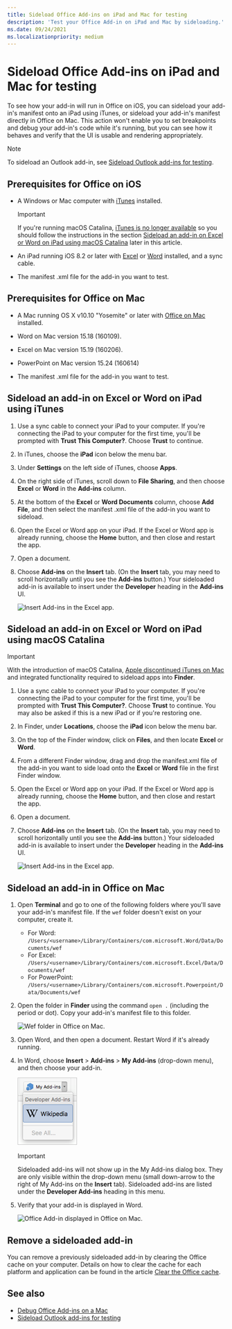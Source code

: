 ```yaml
---
title: Sideload Office Add-ins on iPad and Mac for testing
description: 'Test your Office Add-in on iPad and Mac by sideloading.'
ms.date: 09/24/2021
ms.localizationpriority: medium
---
```


# Sideload Office Add-ins on iPad and Mac for testing

To see how your add-in will run in Office on iOS, you can sideload your add-in's manifest onto an iPad using iTunes, or sideload your add-in's manifest directly in Office on Mac. This action won't enable you to set breakpoints and debug your add-in's code while it's running, but you can see how it behaves and verify that the UI is usable and rendering appropriately.

> [!NOTE]
> To sideload an Outlook add-in, see [Sideload Outlook add-ins for testing](../outlook/sideload-outlook-add-ins-for-testing.md).

## Prerequisites for Office on iOS

- A Windows or Mac computer with [iTunes](https://www.apple.com/itunes/download/) installed.
  > [!IMPORTANT]
  > If you're running macOS Catalina, [iTunes is no longer available](https://support.apple.com/HT210200) so you should follow the instructions in the section [Sideload an add-in on Excel or Word on iPad using macOS Catalina](#sideload-an-add-in-on-excel-or-word-on-ipad-using-macos-catalina) later in this article.

- An iPad running iOS 8.2 or later with [Excel](https://apps.apple.com/app/microsoft-excel/id586683407) or [Word](https://apps.apple.com/app/microsoft-word/id586447913) installed, and a sync cable.

- The manifest .xml file for the add-in you want to test.

## Prerequisites for Office on Mac

- A Mac running OS X v10.10 "Yosemite" or later with [Office on Mac](https://products.office.com/buy/compare-microsoft-office-products?tab=omac) installed.

- Word on Mac version 15.18 (160109).

- Excel on Mac version 15.19 (160206).

- PowerPoint on Mac version 15.24 (160614)

- The manifest .xml file for the add-in you want to test.

## Sideload an add-in on Excel or Word on iPad using iTunes

1. Use a sync cable to connect your iPad to your computer. If you're connecting the iPad to your computer for the first time, you'll be prompted with **Trust This Computer?**. Choose **Trust** to continue.

2. In iTunes, choose the **iPad** icon below the menu bar.

3. Under **Settings** on the left side of iTunes, choose **Apps**.

4. On the right side of iTunes, scroll down to **File Sharing**, and then choose **Excel** or **Word** in the **Add-ins** column.

5. At the bottom of the **Excel** or **Word Documents** column, choose **Add File**, and then select the manifest .xml file of the add-in you want to sideload.

6. Open the Excel or Word app on your iPad. If the Excel or Word app is already running, choose the **Home** button, and then close and restart the app.

7. Open a document.

8. Choose **Add-ins** on the **Insert** tab. (On the **Insert** tab, you may need to scroll horizontally until you see the **Add-ins** button.) Your sideloaded add-in is available to insert under the **Developer** heading in the **Add-ins** UI.

    ![Insert Add-ins in the Excel app.](../images/excel-insert-add-in.png)

## Sideload an add-in on Excel or Word on iPad using macOS Catalina

> [!IMPORTANT]
> With the introduction of macOS Catalina, [Apple discontinued iTunes on Mac](https://support.apple.com/HT210200) and integrated functionality required to sideload apps into **Finder**.

1. Use a sync cable to connect your iPad to your computer. If you're connecting the iPad to your computer for the first time, you'll be prompted with **Trust This Computer?**. Choose **Trust** to continue. You may also be asked if this is a new iPad or if you're restoring one.

2. In Finder, under **Locations**, choose the **iPad** icon below the menu bar.

3. On the top of the Finder window, click on **Files**, and then locate **Excel** or **Word**.

4. From a different Finder window, drag and drop the manifest.xml file of the add-in you want to side load onto the **Excel** or **Word** file in the first Finder window.

5. Open the Excel or Word app on your iPad. If the Excel or Word app is already running, choose the **Home** button, and then close and restart the app.

6. Open a document.

7. Choose **Add-ins** on the **Insert** tab. (On the **Insert** tab, you may need to scroll horizontally until you see the **Add-ins** button.) Your sideloaded add-in is available to insert under the **Developer** heading in the **Add-ins** UI.

    ![Insert Add-ins in the Excel app.](../images/excel-insert-add-in.png)

## Sideload an add-in in Office on Mac

1. Open **Terminal** and go to one of the following folders where you'll save your add-in's manifest file. If the `wef` folder doesn't exist on your computer, create it.

    - For Word:  `/Users/<username>/Library/Containers/com.microsoft.Word/Data/Documents/wef`
    - For Excel:  `/Users/<username>/Library/Containers/com.microsoft.Excel/Data/Documents/wef`
    - For PowerPoint: `/Users/<username>/Library/Containers/com.microsoft.Powerpoint/Data/Documents/wef`

2. Open the folder in **Finder** using the command `open .` (including the period or dot). Copy your add-in's manifest file to this folder.

    ![Wef folder in Office on Mac.](../images/all-my-files.png)

3. Open Word, and then open a document. Restart Word if it's already running.

4. In Word, choose **Insert** > **Add-ins** > **My Add-ins** (drop-down menu), and then choose your add-in.

    ![My Add-ins in Office on Mac.](../images/my-add-ins-wikipedia.png)

    > [!IMPORTANT]
    > Sideloaded add-ins will not show up in the My Add-ins dialog box. They are only visible within the drop-down menu (small down-arrow to the right of My Add-ins on the **Insert** tab). Sideloaded add-ins are listed under the **Developer Add-ins** heading in this menu.

5. Verify that your add-in is displayed in Word.

    ![Office Add-in displayed in Office on Mac.](../images/lorem-ipsum-wikipedia.png)

## Remove a sideloaded add-in

You can remove a previously sideloaded add-in by clearing the Office cache on your computer. Details on how to clear the cache for each platform and application can be found in the article [Clear the Office cache](clear-cache.md).

## See also

- [Debug Office Add-ins on a Mac](debug-office-add-ins-on-ipad-and-mac.md)
- [Sideload Outlook add-ins for testing](../outlook/sideload-outlook-add-ins-for-testing.md)
